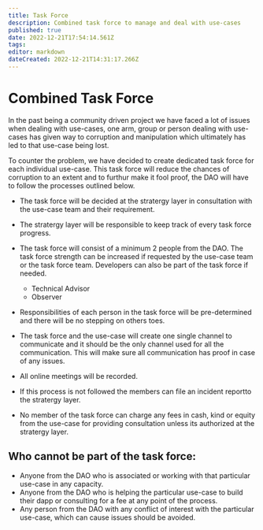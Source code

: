 ```yaml
---
title: Task Force 
description: Combined task force to manage and deal with use-cases
published: true
date: 2022-12-21T17:54:14.561Z
tags: 
editor: markdown
dateCreated: 2022-12-21T14:31:17.266Z
---
```


# Combined Task Force

In the past being a community driven project we have faced a lot of issues when dealing with use-cases, one arm, group or person dealing with use-cases has given way to corruption and manipulation which ultimately has led to that use-case being lost. 

To counter the problem, we have decided to create dedicated task force for each individual use-case. This task force will reduce the chances of corruption to an extent and to furthur make it fool proof, the DAO will have to follow the processes outlined below.



- The task force will be decided at the stratergy layer in consultation with the use-case team and their requirement.

- The stratergy layer will be responsible to keep track of every task force progress. 

- The task force will consist of a minimum 2 people from the DAO. The task force strength can be increased if requested by the use-case team or the task force team. Developers can also be part of the task force if needed.
  
	-  Technical Advisor
	-  Observer

- Responsibilities of each person in the task force will be pre-determined and there will be no stepping on others toes.

- The task force and the use-case will create one single channel to communicate and it should be the only channel used for all the communication. This will make sure all communication has proof in case of any issues.

- All online meetings will be recorded.

- If this process is not followed the members can file an incident reportto the stratergy layer.

- No member of the task force can charge any fees in cash, kind or equity from the use-case for providing consultation unless its authorized at the stratergy layer. 

## Who cannot be part of the task force:

- Anyone from the DAO who is associated or working with that particular use-case in any capacity. 
- Anyone from the DAO who is helping the particular use-case to build their dapp or consulting for a fee at any point of the process.
- Any person from the DAO with any conflict of interest with the particular use-case, which can cause issues should be avoided.

